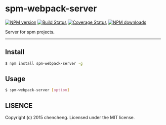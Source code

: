 # spm-webpack-server

[![NPM version](https://img.shields.io/npm/v/spm-webpack-server.svg?style=flat)](https://npmjs.org/package/spm-webpack-server)
[![Build Status](https://img.shields.io/travis/spmjs/spm-webpack-server.svg?style=flat)](https://travis-ci.org/spmjs/spm-webpack-server)
[![Coverage Status](https://img.shields.io/coveralls/spmjs/spm-webpack-server.svg?style=flat)](https://coveralls.io/r/spmjs/spm-webpack-server)
[![NPM downloads](http://img.shields.io/npm/dm/spm-webpack-server.svg?style=flat)](https://npmjs.org/package/spm-webpack-server)

Server for spm projects.

---

## Install

```bash
$ npm install spm-webpack-server -g
```

## Usage

```bash
$ spm-webpack-server [option]
```

## LISENCE

Copyright (c) 2015 chencheng. Licensed under the MIT license.
